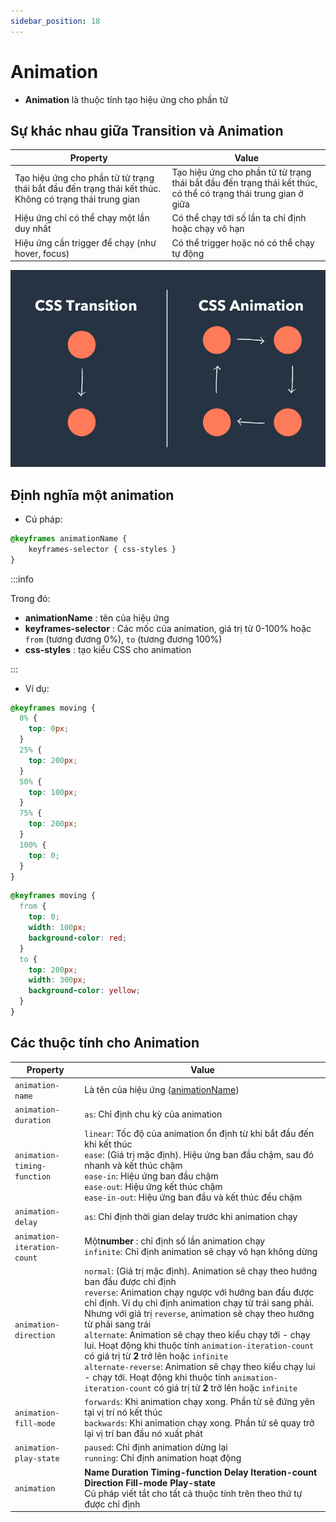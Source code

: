 ```yaml
---
sidebar_position: 18
---
```


# Animation

- **Animation** là thuộc tính tạo hiệu ứng cho phần tử

## Sự khác nhau giữa Transition và Animation

| Property                                                                                               | Value                                                                                                          |
| ------------------------------------------------------------------------------------------------------ | -------------------------------------------------------------------------------------------------------------- |
| Tạo hiệu ứng cho phần tử từ trạng thái bắt đầu đến trạng thái kết thúc. Không có trạng thái trung gian | Tạo hiệu ứng cho phần tử từ trạng thái bắt đầu đến trạng thái kết thúc, có thể có trạng thái trung gian ở giữa |
| Hiệu ứng chỉ có thể chạy một lần duy nhất                                                              | Có thể chạy tới số lần ta chỉ định hoặc chạy vô hạn                                                            |
| Hiệu ứng cần trigger để chạy (như hover, focus)                                                        | Có thể trigger hoặc nó có thể chạy tự động                                                                     |

![1695743254839](image/animation/1695743254839.png "Ảnh mô tả sự khác nhau giữa Transition với Animation")

## Định nghĩa một animation

- Cú pháp:

```css
@keyframes animationName {
    keyframes-selector { css-styles }
}
```

:::info

Trong đó:

- **animationName** : tên của hiệu ứng
- **keyframes-selector** : Các mốc của animation, giá trị từ 0-100% hoặc `from` (tương đương 0%), `to` (tương đương 100%)
- **css-styles** : tạo kiểu CSS cho animation

:::

- Ví dụ:

```css
@keyframes moving {
  0% {
    top: 0px;
  }
  25% {
    top: 200px;
  }
  50% {
    top: 100px;
  }
  75% {
    top: 200px;
  }
  100% {
    top: 0;
  }
}
```

```css
@keyframes moving {
  from {
    top: 0;
    width: 100px;
    background-color: red;
  }
  to {
    top: 200px;
    width: 300px;
    background-color: yellow;
  }
}
```

## Các thuộc tính cho Animation

| Property                    | Value                                                                                                                                                                                                                                                                                                                                                                                                                                                                                                                                                                                                                               |
| --------------------------- | ----------------------------------------------------------------------------------------------------------------------------------------------------------------------------------------------------------------------------------------------------------------------------------------------------------------------------------------------------------------------------------------------------------------------------------------------------------------------------------------------------------------------------------------------------------------------------------------------------------------------------------- |
| `animation-name`            | Là tên của hiệu ứng ([animationName](#định-nghĩa-một-animation))                                                                                                                                                                                                                                                                                                                                                                                                                                                                                                                                                                    |
| `animation-duration`        | `as`: Chỉ định chu kỳ của animation                                                                                                                                                                                                                                                                                                                                                                                                                                                                                                                                                                                                 |
| `animation-timing-function` | `linear`: Tốc độ của animation ổn định từ khi bắt đầu đến khi kết thúc<br />`ease`: (Giá trị mặc định). Hiệu ứng ban đầu chậm, sau đó nhanh và kết thúc chậm<br />`ease-in`: Hiệu ứng ban đầu chậm<br />`ease-out`: Hiệu ứng kết thúc chậm<br />`ease-in-out`: Hiệu ứng ban đầu và kết thúc đều chậm                                                                                                                                                                                                                                                                                                                                |
| `animation-delay`           | `as`: Chỉ định thời gian delay trước khi animation chạy                                                                                                                                                                                                                                                                                                                                                                                                                                                                                                                                                                             |
| `animation-iteration-count` | Một**number** : chỉ định số lần animation chạy<br />`infinite`: Chỉ định animation sẽ chạy vô hạn không dừng                                                                                                                                                                                                                                                                                                                                                                                                                                                                                                                        |
| `animation-direction`       | `normal`: (Giá trị mặc định). Animation sẽ chạy theo hướng ban đầu được chỉ định<br />`reverse`: Animation chạy ngược với hướng ban đầu được chỉ định. Ví dụ chỉ định animation chạy từ trái sang phải. Nhưng với giá trị `reverse`, animation sẽ chạy theo hướng từ phải sang trái<br />`alternate`: Animation sẽ chạy theo kiểu chạy tới - chạy lui. Hoạt động khi thuộc tính `animation-iteration-count` có giá trị từ **2** trở lên hoặc `infinite`<br />`alternate-reverse`: Animation sẽ chạy theo kiểu chạy lui - chạy tới. Hoạt động khi thuộc tính `animation-iteration-count` có giá trị từ **2** trở lên hoặc `infinite` |
| `animation-fill-mode`       | `forwards`: Khi animation chạy xong. Phần tử sẽ đứng yên tại vị trí nó kết thúc<br />`backwards`: Khi animation chạy xong. Phần tử sẽ quay trở lại vị trí ban đầu nó xuất phát                                                                                                                                                                                                                                                                                                                                                                                                                                                      |
| `animation-play-state`      | `paused`: Chỉ định animation dừng lại<br />`running`: Chỉ định animation hoạt động                                                                                                                                                                                                                                                                                                                                                                                                                                                                                                                                                  |
| `animation`                 | **Name** **Duration** **Timing-function** **Delay** **Iteration-count** **Direction** **Fill-mode** **Play-state** <br />Cú pháp viết tắt cho tất cả thuộc tính trên theo thứ tự được chỉ định                                                                                                                                                                                                                                                                                                                                                                                                                                      |
